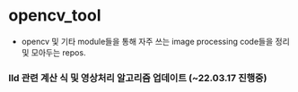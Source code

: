 # opencv_tool

* opencv 및 기타 module들을 통해 자주 쓰는 image processing code들을 정리 및 모아두는 repos.

### lld 관련 계산 식 및 영상처리 알고리즘 업데이트 (~22.03.17 진행중)
